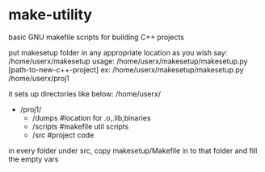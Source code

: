 # make-utility
basic GNU makefile scripts for building C++ projects

put makesetup folder in any appropriate location as you wish say: /home/userx/makesetup
usage:
/home/userx/makesetup/makesetup.py [path-to-new-c++-project]
ex:
/home/userx/makesetup/makesetup.py /home/userx/proj1

it sets up directories like below:
/home/userx/
  - /proj1/
    - /dumps    #location for .o,.lib,binaries
    - /scripts  #makefile util scripts
    - /src      #project code

in every folder under src,
copy makesetup/Makefile in to that folder and fill the empty vars
